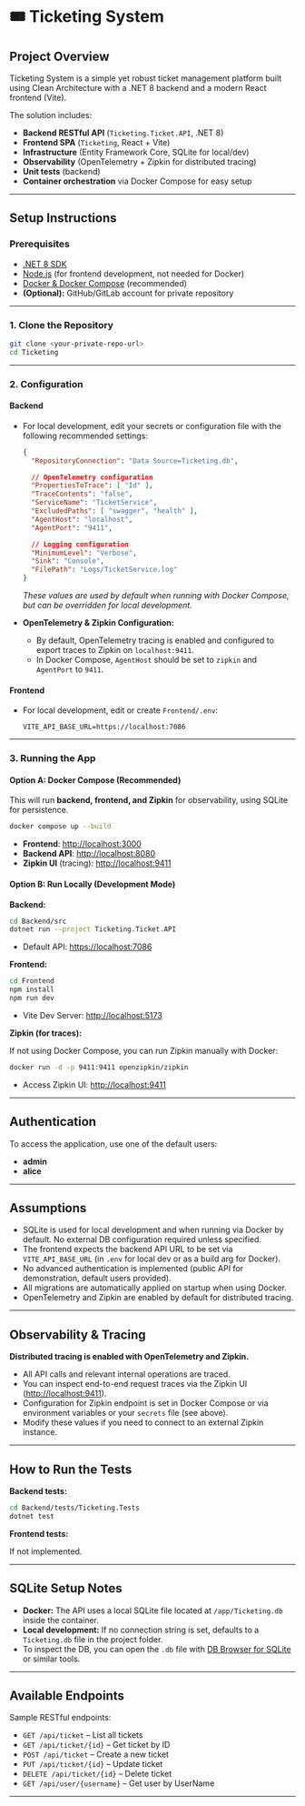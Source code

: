 ﻿# 🎟️ Ticketing System

## Project Overview

Ticketing System is a simple yet robust ticket management platform built using Clean Architecture with a .NET 8 backend and a modern React frontend (Vite).

The solution includes:

* **Backend RESTful API** (`Ticketing.Ticket.API`, .NET 8)
* **Frontend SPA** (`Ticketing`, React + Vite)
* **Infrastructure** (Entity Framework Core, SQLite for local/dev)
* **Observability** (OpenTelemetry + Zipkin for distributed tracing)
* **Unit tests** (backend)
* **Container orchestration** via Docker Compose for easy setup

---

## Setup Instructions

### Prerequisites

* [.NET 8 SDK](https://dotnet.microsoft.com/)
* [Node.js](https://nodejs.org/) (for frontend development, not needed for Docker)
* [Docker & Docker Compose](https://docs.docker.com/get-docker/) (recommended)
* **(Optional):** GitHub/GitLab account for private repository

---

### 1. Clone the Repository

```bash
git clone <your-private-repo-url>
cd Ticketing
```

---

### 2. Configuration

#### Backend

* For local development, edit your secrets or configuration file with the following recommended settings:

  ```json
  {
    "RepositoryConnection": "Data Source=Ticketing.db",

    // OpenTelemetry configuration
    "PropertiesToTrace": [ "Id" ],
    "TraceContents": "false",
    "ServiceName": "TicketService",
    "ExcludedPaths": [ "swagger", "health" ],
    "AgentHost": "localhost",
    "AgentPort": "9411",

    // Logging configuration
    "MinimumLevel": "Verbose",
    "Sink": "Console",
    "FilePath": "Logs/TicketService.log"
  }
  ```

  *These values are used by default when running with Docker Compose, but can be overridden for local development.*

* **OpenTelemetry & Zipkin Configuration:**

  * By default, OpenTelemetry tracing is enabled and configured to export traces to Zipkin on `localhost:9411`.
  * In Docker Compose, `AgentHost` should be set to `zipkin` and `AgentPort` to `9411`.

#### Frontend

* For local development, edit or create `Frontend/.env`:

  ```env
  VITE_API_BASE_URL=https://localhost:7086
  ```

---

### 3. Running the App

#### Option A: Docker Compose (Recommended)

This will run **backend, frontend, and Zipkin** for observability, using SQLite for persistence.

```bash
docker compose up --build
```

* **Frontend**: [http://localhost:3000](http://localhost:3000)
* **Backend API**: [http://localhost:8080](http://localhost:8080)
* **Zipkin UI** (tracing): [http://localhost:9411](http://localhost:9411)

#### Option B: Run Locally (Development Mode)

**Backend:**

```bash
cd Backend/src
dotnet run --project Ticketing.Ticket.API
```

* Default API: [https://localhost:7086](https://localhost:7086)

**Frontend:**

```bash
cd Frontend
npm install
npm run dev
```

* Vite Dev Server: [http://localhost:5173](http://localhost:5173)

**Zipkin (for traces):**

If not using Docker Compose, you can run Zipkin manually with Docker:

```bash
docker run -d -p 9411:9411 openzipkin/zipkin
```

* Access Zipkin UI: [http://localhost:9411](http://localhost:9411)

---

## Authentication

To access the application, use one of the default users:

* **admin**
* **alice**

---

## Assumptions

* SQLite is used for local development and when running via Docker by default. No external DB configuration required unless specified.
* The frontend expects the backend API URL to be set via `VITE_API_BASE_URL` (in `.env` for local dev or as a build arg for Docker).
* No advanced authentication is implemented (public API for demonstration, default users provided).
* All migrations are automatically applied on startup when using Docker.
* OpenTelemetry and Zipkin are enabled by default for distributed tracing.

---

## Observability & Tracing

**Distributed tracing is enabled with OpenTelemetry and Zipkin.**

* All API calls and relevant internal operations are traced.
* You can inspect end-to-end request traces via the Zipkin UI ([http://localhost:9411](http://localhost:9411)).
* Configuration for Zipkin endpoint is set in Docker Compose or via environment variables or your `secrets` file (see above).
* Modify these values if you need to connect to an external Zipkin instance.

---

## How to Run the Tests

**Backend tests:**

```bash
cd Backend/tests/Ticketing.Tests
dotnet test
```

**Frontend tests:**

If not implemented.

---

## SQLite Setup Notes

* **Docker:** The API uses a local SQLite file located at `/app/Ticketing.db` inside the container.
* **Local development:** If no connection string is set, defaults to a `Ticketing.db` file in the project folder.
* To inspect the DB, you can open the `.db` file with [DB Browser for SQLite](https://sqlitebrowser.org/) or similar tools.

---

## Available Endpoints

Sample RESTful endpoints:

* `GET /api/ticket` – List all tickets
* `GET /api/ticket/{id}` – Get ticket by ID
* `POST /api/ticket` – Create a new ticket
* `PUT /api/ticket/{id}` – Update ticket
* `DELETE /api/ticket/{id}` – Delete ticket
* `GET /api/user/{username}` – Get user by UserName

---
